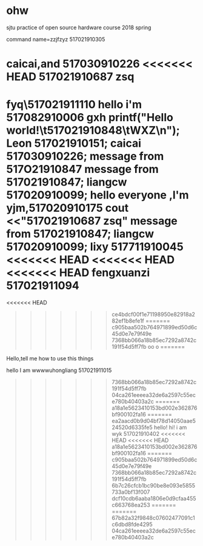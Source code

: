 # ohw
sjtu practice of open source hardware course 2018 spring

command
name=zzjfzyz
517021910305


caicai,and 517030910226
<<<<<<< HEAD
517021910687 zsq
=======


fyq\517021911110
hello  i'm 517082910006 gxh
printf("Hello world!\t517021910848\tWXZ\n");
Leon 517021910151;
caicai 517030910226;
message from 517O21910847
message from 517021910847;
liangcw 517020910099;
hello everyone ,l'm yjm,517020910175
cout <<"517021910687 zsq"
message from 517021910847;
liangcw 517020910099;
lixy 517711910045
<<<<<<< HEAD
<<<<<<< HEAD
<<<<<<< HEAD
fengxuanzi 517021911094
=======
<<<<<<< HEAD
>>>>>>> ce4bdcf00f1e71198950e82918a282ef1b8efe1f
=======
>>>>>>> c905baa502b764971899ed50d6c45d0e7e79f49e
>>>>>>> 7368bb066a18b85ec7292a8742c191f54d5ff7fb
oo
o
=======

Hello,tell me how to use this things


hello I am wwwwuhongliang 517021911015

>>>>>>> 7368bb066a18b85ec7292a8742c191f54d5ff7fb
>>>>>>> 04ca261eeeea32de6a2597c55ece780b40403a2c
=======
>>>>>>> a18a1e5623410153bd002e362876bf900102fa16
=======
>>>>>>> ea2aacd0b9d04bf78d14050aae524520d6335fe5
hello!
hi! i am wyk 517021910402
<<<<<<< HEAD
<<<<<<< HEAD
>>>>>>> a18a1e5623410153bd002e362876bf900102fa16
=======
>>>>>>> c905baa502b764971899ed50d6c45d0e7e79f49e
>>>>>>> 7368bb066a18b85ec7292a8742c191f54d5ff7fb
>>>>>>> 6b7c26cfcb1bc90be8e093e5855733a0bf13f007
>>>>>>> dcf10cdb6aaba1806e0d9cfaa455c663768ea253
=======
=======
>>>>>>> 67b82a32f9848c07602477091c1c6dbd8fde4295
>>>>>>> 04ca261eeeea32de6a2597c55ece780b40403a2c
